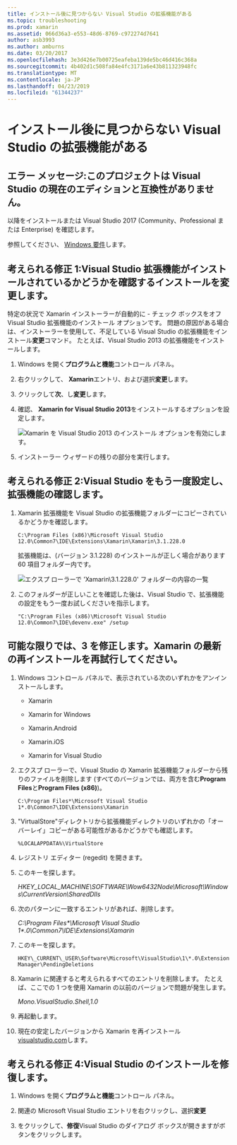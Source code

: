 ```yaml
---
title: インストール後に見つからない Visual Studio の拡張機能がある
ms.topic: troubleshooting
ms.prod: xamarin
ms.assetid: 066d36a3-e553-48d6-8769-c972274d7641
author: asb3993
ms.author: amburns
ms.date: 03/20/2017
ms.openlocfilehash: 3e3d426e7b00725eafeba139de5bc46d416c368a
ms.sourcegitcommit: 4b402d1c508fa84e4fc3171a6e43b811323948fc
ms.translationtype: MT
ms.contentlocale: ja-JP
ms.lasthandoff: 04/23/2019
ms.locfileid: "61344237"
---
```

# <a name="missing-visual-studio-extensions-after-installation"></a>インストール後に見つからない Visual Studio の拡張機能がある

## <a name="error-message-this-project-is-incompatible-with-the-current-edition-of-visual-studio"></a>エラー メッセージ:このプロジェクトは Visual Studio の現在のエディションと互換性がありません。

以降をインストールまたは Visual Studio 2017 (Community、Professional または Enterprise) を確認します。

参照してください、 [Windows 要件](~/cross-platform/get-started/requirements.md#windows-requirements)します。

## <a name="possible-fix-1-change-the-installation-to-make-sure-the-visual-studio-extensions-are-installed"></a>考えられる修正 1:Visual Studio 拡張機能がインストールされているかどうかを確認するインストールを変更します。

特定の状況で Xamarin インストーラーが自動的に - チェック ボックスをオフ Visual Studio 拡張機能のインストール オプションです。 問題の原因がある場合は、インストーラーを使用して、不足している Visual Studio の拡張機能をインストール**変更**コマンド。 たとえば、Visual Studio 2013 の拡張機能をインストールします。

1. Windows を開く**プログラムと機能**コントロール パネル。

2. 右クリックして、 **Xamarin**エントリ、および選択**変更**します。

3. クリックして**次**、し**変更**します。

4. 確認、 **Xamarin for Visual Studio 2013**をインストールするオプションを設定します。

    ![](missing-vs-extensions-images/installer.png "Xamarin を Visual Studio 2013 のインストール オプションを有効にします。")

5. インストーラー ウィザードの残りの部分を実行します。

## <a name="possible-fix-2-ask-visual-studio-to-set-up-the-extensions-again"></a>考えられる修正 2:Visual Studio をもう一度設定し、拡張機能の確認します。

1. Xamarin 拡張機能を Visual Studio の拡張機能フォルダーにコピーされているかどうかを確認します。

    `C:\Program Files (x86)\Microsoft Visual Studio 12.0\Common7\IDE\Extensions\Xamarin\Xamarin\3.1.228.0`

    拡張機能は、(バージョン 3.1.228) のインストールが正しく場合があります 60 項目フォルダー内です。


    ![](missing-vs-extensions-images/folder.png "エクスプ ローラーで 'Xamarin\3.1.228.0' フォルダーの内容の一覧")

2. このフォルダーが正しいことを確認した後は、Visual Studio で、拡張機能の設定をもう一度お試しくださいを指示します。

    `"C:\Program Files (x86)\Microsoft Visual Studio 12.0\Common7\IDE\devenv.exe" /setup`

## <a name="possible-fix-3-try-a-fresh-reinstall-of-xamarin"></a>可能な限りでは、3 を修正します。Xamarin の最新の再インストールを再試行してください。

1.  Windows コントロール パネルで、表示されている次のいずれかをアンインストールします。

    *   Xamarin

    *   Xamarin for Windows

    *   Xamarin.Android

    *   Xamarin.iOS

    *   Xamarin for Visual Studio

2.  エクスプ ローラーで、Visual Studio の Xamarin 拡張機能フォルダーから残りのファイルを削除します (すべてのバージョンでは、両方を含む**Program Files**と**Program Files (x86)**)。

    `C:\Program Files*\Microsoft Visual Studio 1*.0\Common7\IDE\Extensions\Xamarin`

3.  "VirtualStore"ディレクトリから拡張機能ディレクトリのいずれかの「オーバーレイ」コピーがある可能性があるかどうかでも確認します。

    `%LOCALAPPDATA%\VirtualStore`

4.  レジストリ エディター (regedit) を開きます。

5.  このキーを探します。

    _HKEY\_LOCAL\_MACHINE\SOFTWARE\Wow6432Node\Microsoft\Windows\CurrentVersion\SharedDlls_

6.  次のパターンに一致するエントリがあれば、削除します。

    _C:\Program Files\*\Microsoft Visual Studio 1\*.0\Common7\IDE\Extensions\Xamarin_

7.  このキーを探します。

    `HKEY\_CURRENT\_USER\Software\Microsoft\VisualStudio\1\*.0\ExtensionManager\PendingDeletions`

8.  Xamarin に関連すると考えられるすべてのエントリを削除します。 たとえば、ここでの 1 つを使用 Xamarin の以前のバージョンで問題が発生します。

    _Mono.VisualStudio.Shell,1.0_

9.  再起動します。

10.  現在の安定したバージョンから Xamarin を再インストール[visualstudio.com](https://visualstudio.com/xamarin)します。

## <a name="possible-fix-4-repair-visual-studio-installation"></a>考えられる修正 4:Visual Studio のインストールを修復します。

1.  Windows を開く**プログラムと機能**コントロール パネル。

2.  関連の Microsoft Visual Studio エントリを右クリックし、選択**変更**

3.  をクリックして、**修復**Visual Studio のダイアログ ボックスが開きますがボタンをクリックします。
